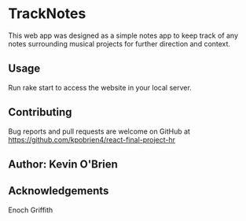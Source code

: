 # TrackNotes
This web app was designed as a simple notes app to keep track of any notes surrounding musical projects for further direction and context.

## Usage
Run rake start to access the website in your local server.

## Contributing
Bug reports and pull requests are welcome on GitHub at https://github.com/kpobrien4/react-final-project-hr

## Author: Kevin O'Brien

## Acknowledgements
Enoch Griffith
